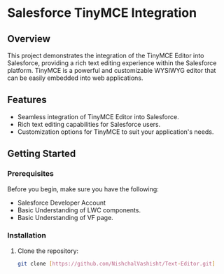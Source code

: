 # Salesforce TinyMCE Integration

## Overview

This project demonstrates the integration of the TinyMCE Editor into Salesforce, providing a rich text editing experience within the Salesforce platform. TinyMCE is a powerful and customizable WYSIWYG editor that can be easily embedded into web applications.

## Features

- Seamless integration of TinyMCE Editor into Salesforce.
- Rich text editing capabilities for Salesforce users.
- Customization options for TinyMCE to suit your application's needs.

## Getting Started

### Prerequisites

Before you begin, make sure you have the following:

- Salesforce Developer Account
- Basic Understanding of LWC components.
- Basic Understanding of VF page.

### Installation

1. Clone the repository:

   ```bash
   git clone [https://github.com/NishchalVashisht/Text-Editor.git]
